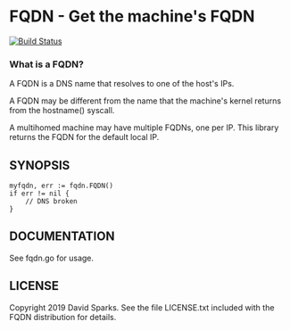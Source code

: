 # FQDN - Get the machine's FQDN

[![Build Status](https://travis-ci.org/coconutpilot/)](https://travis-ci.org/coconutpilot/fqdn)

### What is a FQDN?

A FQDN is a DNS name that resolves to one of the host's IPs.

A FQDN may be different from the name that the machine's kernel returns
from the hostname() syscall.

A multihomed machine may have multiple FQDNs, one per IP.  This library
returns the FQDN for the default local IP.


## SYNOPSIS

    myfqdn, err := fqdn.FQDN()
    if err != nil {
        // DNS broken
    }

## DOCUMENTATION

See fqdn.go for usage.


## LICENSE

Copyright 2019 David Sparks.  See the file LICENSE.txt included with the 
FQDN distribution for details.
